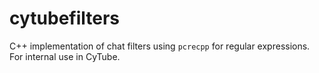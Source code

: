 cytubefilters
========

C++ implementation of chat filters using `pcrecpp` for regular expressions.  For internal use in CyTube.
